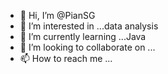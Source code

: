 - 👋 Hi, I’m @PianSG
- 👀 I’m interested in ...data analysis
- 🌱 I’m currently learning ...Java
- 💞️ I’m looking to collaborate on ...
- 📫 How to reach me ...

<!---
PianSG/PianSG is a ✨ special ✨ repository because its `README.md` (this file) appears on your GitHub profile.
You can click the Preview link to take a look at your changes.
--->
